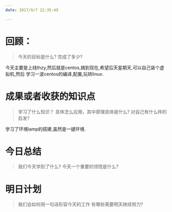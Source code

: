 ```yaml
---
date: 2017/9/7 22:35:49

---
```


# 回顾：
> 今天的目标是什么?
> 完成了多少?

今天主要是上线thzy,然后就是centos,搞到现在,希望后天星期天,可以自己装个虚拟机,然后
学习一波centos的编译,配置,玩转linux.


# 成果或者收获的知识点
> 学习了什么知识？
> 具体怎么应用，其中原理具体是什么?
> 对自己有什么样的启发?

学习了环境lamp的搭建,虽然是一键环境.

# 今日总结
> 我们今天学到了什么?
> 今天一个重要的领悟是什么?



# 明日计划
> 我们会如何用一句话形容今天的工作
> 有哪些需要明天继续努力?
